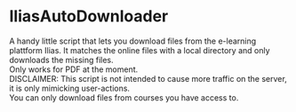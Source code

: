 # IliasAutoDownloader  
A handy little script that lets you download files from the e-learning plattform Ilias. It matches the online files with a local directory and only downloads the missing files.  
Only works for PDF at the moment.  
DISCLAIMER: This script is not intended to cause more traffic on the server, it is only mimicking user-actions.   
You can only download files from courses you have access to.  
